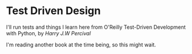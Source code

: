 # Test Driven Design

I'll run tests and things I learn here from O'Reilly Test-Driven
Development with Python, by _Harry J.W Percival_

I'm reading another book at the time being, so this might wait.